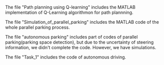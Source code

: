 The file "Path planning using Q-learning" includes the MATLAB implementation of Q-Learning algorithmon for path plannning.

The file "Simulation_of_parallel_parking" includes the MATLAB code of the whole  parallel parking process.

The file "autonomous parking" includes part of codes of parallel parking(parking space detection), but due to the uncertainty of steering information, we didn't complete the code. However, we have simulations.

The file "Task_1" includes the code of autonomous driving. 
